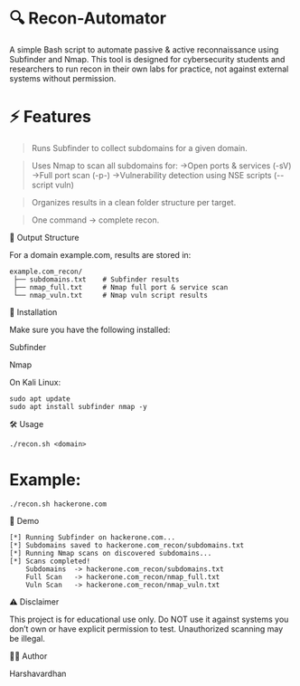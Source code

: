 # 🔍 Recon-Automator
A simple Bash script to automate passive & active reconnaissance using Subfinder
and Nmap. This tool is designed for cybersecurity students and researchers to run recon in their own labs for practice, not against external systems without permission.

# ⚡ Features

> Runs Subfinder to collect subdomains for a given domain.

> Uses Nmap to scan all subdomains for:
  ->Open ports & services (-sV)
  ->Full port scan (-p-)
  ->Vulnerability detection using NSE scripts (--script vuln)

> Organizes results in a clean folder structure per target.

> One command → complete recon.

📂 Output Structure

For a domain example.com, results are stored in:
```
example.com_recon/
 ├── subdomains.txt    # Subfinder results
 ├── nmap_full.txt     # Nmap full port & service scan
 └── nmap_vuln.txt     # Nmap vuln script results
```

🚀 Installation

Make sure you have the following installed:

Subfinder

Nmap

On Kali Linux:

```
sudo apt update
sudo apt install subfinder nmap -y
```

🛠️ Usage

```
./recon.sh <domain>
```

# Example:

```
./recon.sh hackerone.com
```

📸 Demo

```
[*] Running Subfinder on hackerone.com...
[*] Subdomains saved to hackerone.com_recon/subdomains.txt
[*] Running Nmap scans on discovered subdomains...
[*] Scans completed!
    Subdomains  -> hackerone.com_recon/subdomains.txt
    Full Scan   -> hackerone.com_recon/nmap_full.txt
    Vuln Scan   -> hackerone.com_recon/nmap_vuln.txt
```

⚠️ Disclaimer

This project is for educational use only.
Do NOT use it against systems you don’t own or have explicit permission to test. Unauthorized scanning may be illegal.

🧑‍💻 Author

Harshavardhan

